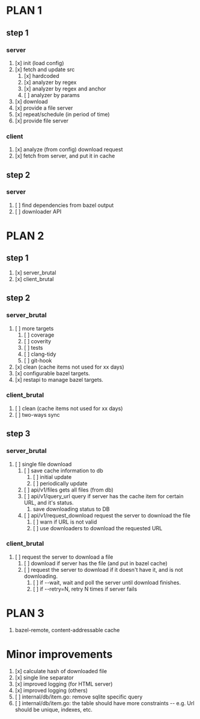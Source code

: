 
# PLAN 1

## step 1

### server

1. [x] init (load config)
2. [x] fetch and update src
    1. [x] hardcoded
    2. [x] analyzer by regex
    3. [x] analyzer by regex and anchor
    4. [ ] analyzer by params
3. [x] download
4. [x] provide a file server
5. [x] repeat/schedule (in period of time)
6. [x] provide file server
  
### client

1. [x] analyze (from config) download request
2. [x] fetch from server, and put it in cache

## step 2

### server

1. [ ] find dependencies from bazel output
2. [ ] downloader API

# PLAN 2

## step 1

1. [x] server_brutal
2. [x] client_brutal

## step 2
     
### server_brutal

1. [ ] more targets
    1. [ ] coverage
    2. [ ] coverity
    3. [ ] tests
    4. [ ] clang-tidy
    5. [ ] git-hook
2. [x] clean (cache items not used for xx days)
3. [x] configurable bazel targets.
4. [x] restapi to manage bazel targets.

### client_brutal

1. [ ] clean (cache items not used for xx days)
2. [ ] two-ways sync

## step 3

### server_brutal

1. [ ] single file download
    1. [ ] save cache information to db
        1. [ ] initial update
        2. [ ] periodically update
    2. [ ] api/v1/files gets all files (from db)
    3. [ ] api/v1/query_url query if server has the cache item for certain URL, and it's status.
        1. save downloading status to DB
    4. [ ] api/v1/request_download request the server to download the file
        1. [ ] warn if URL is not valid
        1. [ ] use downloaders to download the requested URL

### client_brutal

1. [ ] request the server to download a file
    1. [ ] download if server has the file (and put in bazel cache)
    2. [ ] request the server to download if it doesn't have it, and is not downloading.
        1. [ ] if --wait, wait and poll the server until download finishes.
        2. [ ] if --retry=N, retry N times if server fails
      

# PLAN 3

1. bazel-remote, content-addressable cache

# Minor improvements

1. [x] calculate hash of downloaded file
2. [x] single line separator
3. [x] improved logging (for HTML server)
4. [x] improved logging (others)
4. [ ] internal/db/item.go: remove sqlite specific query
5. [ ] internal/db/item.go: the table should have more constraints -- e.g. Url should be unique, indexes, etc.
